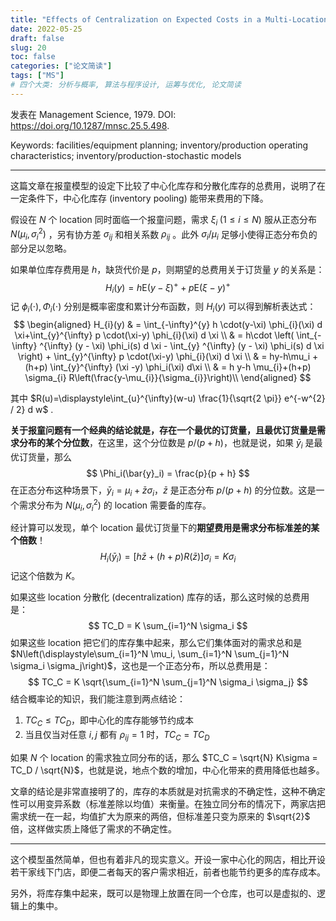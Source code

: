 ```yaml
---
title: "Effects of Centralization on Expected Costs in a Multi-Location Newsboy Problem"
date: 2022-05-25
draft: false
slug: 20
toc: false
categories: ["论文简读"]
tags: ["MS"]
# 四个大类: 分析与概率, 算法与程序设计, 运筹与优化, 论文简读
---
```


发表在 Management Science, 1979. DOI: https://doi.org/10.1287/mnsc.25.5.498.

Keywords: facilities/equipment planning; inventory/production operating characteristics; inventory/production-stochastic models

---

这篇文章在报童模型的设定下比较了中心化库存和分散化库存的总费用，说明了在一定条件下，中心化库存 (inventory pooling) 能带来费用的下降。

假设在 $N$ 个 location 同时面临一个报童问题，需求 $\xi_i \;(1\leq i\leq N )$ 服从正态分布 $N(\mu_i, \sigma_i^2)$ ，另有协方差 $\sigma_{ij}$ 和相关系数 $\rho_{ij}$ 。此外 $\sigma_i / \mu_i$ 足够小使得正态分布负的部分足以忽略。

如果单位库存费用是 $h$，缺货代价是 $p$，则期望的总费用关于订货量 $y$ 的关系是：
$$
H_i(y) = h\mathrm{E}(y - \xi)^{+} + p \mathrm{E}(\xi - y)^{+}
$$
记 $\phi_i(\cdot), \, \Phi_i(\cdot)$ 分别是概率密度和累计分布函数，则 $H_i(y)$ 可以得到解析表达式：
$$
\begin{aligned}
H_{i}(y) & =  \int_{-\infty}^{y} h \cdot(y-\xi) \phi_{i}(\xi) d \xi+\int_{y}^{\infty} p \cdot(\xi-y) \phi_{i}(\xi) d \xi \\
& = h\cdot \left( \int_{-\infty} ^{\infty} (y - \xi) \phi_i(s) d \xi - \int_{y} ^{\infty} (y - \xi) \phi_i(s) d \xi \right) + \int_{y}^{\infty} p \cdot(\xi-y) \phi_{i}(\xi) d \xi \\
& = hy-h\mu_i + (h+p) \int_{y}^{\infty} (\xi -y) \phi_i(\xi) d\xi \\
& = h y-h \mu_{i}+(h+p) \sigma_{i} R\left(\frac{y-\mu_{i}}{\sigma_{i}}\right)\\
\end{aligned}
$$

其中 $R(u)=\displaystyle\int_{u}^{\infty}(w-u) \frac{1}{\sqrt{2 \pi}} e^{-w^{2} / 2} d w$ .

**关于报童问题有一个经典的结论就是，存在一个最优的订货量，且最优订货量是需求分布的某个分位数**，在这里，这个分位数是 $p/(p+h)$，也就是说，如果 $\bar{y}_i$ 是最优订货量，那么
$$
\Phi_i(\bar{y}_i) = \frac{p}{p + h}
$$
在正态分布这种场景下，$\bar{y}_i = \mu_i + \bar{z} \sigma_i$，$\bar{z}$ 是正态分布 $p/(p+h)$ 的分位数。这是一个需求分布为 $N(\mu_i, \sigma_i^2)$ 的 location 需要备的库存。

经计算可以发现，单个 location 最优订货量下的**期望费用是需求分布标准差的某个倍数**！
$$
H_{i}\left(\bar{y}_{i}\right)=[h \bar{z}+(h+p) R(\bar{z})] \sigma_{i} = K\sigma_i
$$
记这个倍数为 $K$。

如果这些 location 分散化 (decentralization) 库存的话，那么这时候的总费用是：
$$
TC_D = K \sum_{i=1}^N \sigma_i
$$
如果这些 location 把它们的库存集中起来，那么它们集体面对的需求总和是 $N\left(\displaystyle\sum_{i=1}^N \mu_i, \sum_{i=1}^N \sum_{j=1}^N \sigma_i \sigma_j\right)$，这也是一个正态分布，所以总费用是：
$$
TC_C = K \sqrt{\sum_{i=1}^N \sum_{j=1}^N \sigma_i \sigma_j}
$$
结合概率论的知识，我们能注意到两点结论：

1. $TC_C \leqslant TC_D$，即中心化的库存能够节约成本
2. 当且仅当对任意 $i, j$ 都有 $\rho_{ij}=1$ 时，$TC_C = TC_D$

如果 $N$ 个 location 的需求独立同分布的话，那么 $TC_C = \sqrt{N} K\sigma = TC_D / \sqrt{N}$，也就是说，地点个数的增加，中心化带来的费用降低也越多。

文章的结论是非常直接明了的，库存的本质就是对抗需求的不确定性，这种不确定性可以用变异系数（标准差除以均值）来衡量。在独立同分布的情况下，两家店把需求统一在一起，均值扩大为原来的两倍，但标准差只变为原来的 $\sqrt{2}$ 倍，这样做实质上降低了需求的不确定性。

---

这个模型虽然简单，但也有着非凡的现实意义。开设一家中心化的网店，相比开设若干家线下门店，即便二者每天的客户需求相近，前者也能节约更多的库存成本。

另外，将库存集中起来，既可以是物理上放置在同一个仓库，也可以是虚拟的、逻辑上的集中。





